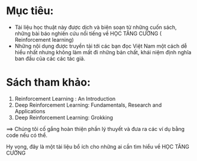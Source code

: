 # Mục tiêu:
* Tài liệu học thuật này được dịch và biên soạn từ những cuốn sách, những bài báo nghiên cứu nổi tiếng về HỌC TĂNG CƯỜNG ( Reinforcement learning)
* Những nội dụng được truyền tải tới các bạn đọc Việt Nam một cách dễ hiểu nhất nhưng không làm mất đi những bản chất, khái niệm định nghĩa ban đầu của các các tác giả.
  
# Sách tham khảo:
  1. Reinforcement Learning : An Introduction
  2. Deep Reinforcement Learning: Fundamentals, Research and Applications
  3. Deep Reinforcement Learning: Grokking
 
==> Chúng tôi cố gắng hoàn thiện phần lý thuyết và đưa ra các ví dụ bằng code nếu có thể.


Hy vọng, đây là một tài liệu bổ ích cho những ai cần tìm hiểu về HỌC TĂNG CƯỜNG
